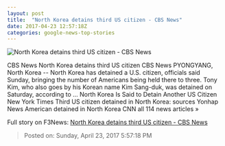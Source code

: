 ```yaml
---
layout: post
title:  "North Korea detains third US citizen - CBS News"
date: 2017-04-23 12:57:18Z
categories: google-news-top-stories
---
```


![North Korea detains third US citizen - CBS News](http://cbsnews1.cbsistatic.com/hub/i/2017/04/23/020d50cc-c16b-4cf6-876e-ed55c38a6b57/nkorea.jpg)

CBS News North Korea detains third US citizen CBS News PYONGYANG, North Korea -- North Korea has detained a U.S. citizen, officials said Sunday, bringing the number of Americans being held there to three. Tony Kim, who also goes by his Korean name Kim Sang-duk, was detained on Saturday, according to ... North Korea Is Said to Detain Another US Citizen New York Times Third US citizen detained in North Korea: sources Yonhap News American detained in North Korea CNN all 114 news articles »


Full story on F3News: [North Korea detains third US citizen - CBS News](http://www.f3nws.com/n/WufUjH)

> Posted on: Sunday, April 23, 2017 5:57:18 PM
